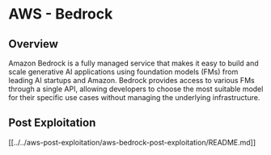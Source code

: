 # AWS - Bedrock

## Overview

Amazon Bedrock is a fully managed service that makes it easy to build and scale generative AI applications using foundation models (FMs) from leading AI startups and Amazon. Bedrock provides access to various FMs through a single API, allowing developers to choose the most suitable model for their specific use cases without managing the underlying infrastructure.

## Post Exploitation

[[../../aws-post-exploitation/aws-bedrock-post-exploitation/README.md]]

